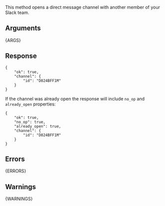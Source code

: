 
This method opens a direct message channel with another member of your Slack team.


## Arguments

{ARGS}


## Response

	{
		"ok": true,
		"channel": {
			"id": "D024BFF1M"
		}
	}

If the channel was already open the response will include `no_op` and
`already_open` properties:


	{
		"ok": true,
		"no_op": true,
		"already_open": true,
		"channel": {
			"id": "D024BFF1M"
		}
	}


## Errors

{ERRORS}



## Warnings

{WARNINGS}
